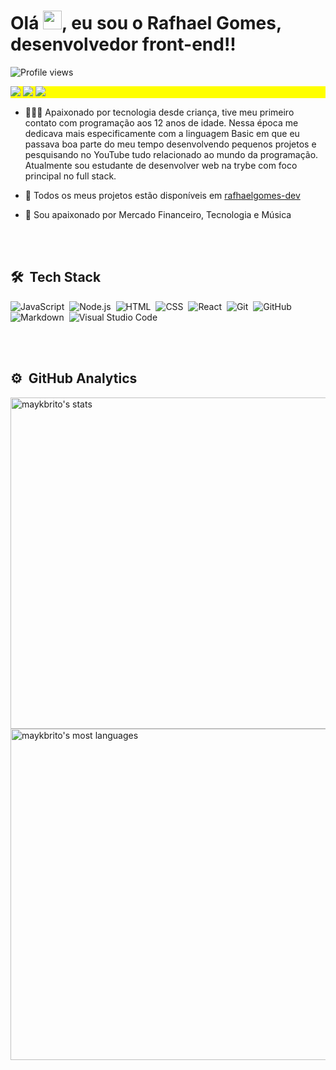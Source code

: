 <h1 align="left">Olá <img src="https://raw.githubusercontent.com/kaueMarques/kaueMarques/master/hi.gif" width="30px">, eu sou o Rafhael Gomes, desenvolvedor front-end!!</h1>
<p align="left"> <img src="https://komarev.com/ghpvc/?username=rafhaelgomes-dev&color=yellow" alt="Profile views" /> </p>
<p align="left" style="background:yellow">
<a href="https://www.linkedin.com/in/rafhael-gomes/"><img src="https://img.shields.io/badge/-Rafhael%20Gomes-0077B5?style=flat-square&logo=Linkedin&logoColor=white"/></a>
<a href="https://instagram.com/rafhaelrg"><img src="https://img.shields.io/badge/-@rafhaelrg-E4405F?style=flat-square&logo=Instagram&logoColor=white"/></a>
  <a href="mailto:rafhaelgomes.dev@gmail.com"><img src="https://img.shields.io/badge/-rafhaelgomes.dev@gmail.com-D14836?style=flat-square&logo=Gmail&logoColor=white"/></a>
</p>

- 👨🏻‍💻 Apaixonado por tecnologia desde criança, tive meu primeiro contato com programação aos 12 anos de idade. Nessa época me dedicava mais especificamente com a linguagem Basic em que eu passava boa parte do meu tempo desenvolvendo pequenos projetos e pesquisando no YouTube tudo relacionado ao mundo da programação. Atualmente sou estudante de desenvolver web na trybe com foco principal no full stack.

- 🚀 Todos os meus projetos estão disponíveis em [rafhaelgomes-dev](https://rafhaelgomes-dev)

- 💚 Sou apaixonado por Mercado Financeiro, Tecnologia e Música


<br><br>

## 🛠 &nbsp;Tech Stack

![JavaScript](https://img.shields.io/badge/-JavaScript-05122A?style=flat&logo=javascript)&nbsp;
![Node.js](https://img.shields.io/badge/-Node.js-05122A?style=flat&logo=node.js)&nbsp;
![HTML](https://img.shields.io/badge/-HTML-05122A?style=flat&logo=HTML5)&nbsp;
![CSS](https://img.shields.io/badge/-CSS-05122A?style=flat&logo=CSS3&logoColor=1572B6)&nbsp;
![React](https://img.shields.io/badge/-React-05122A?style=flat&logo=react)&nbsp;
![Git](https://img.shields.io/badge/-Git-05122A?style=flat&logo=git)&nbsp;
![GitHub](https://img.shields.io/badge/-GitHub-05122A?style=flat&logo=github)&nbsp;
![Markdown](https://img.shields.io/badge/-Markdown-05122A?style=flat&logo=markdown)&nbsp;
![Visual Studio Code](https://img.shields.io/badge/-Visual%20Studio%20Code-05122A?style=flat&logo=visual-studio-code&logoColor=007ACC)&nbsp;

<br><br>

## ⚙️ &nbsp;GitHub Analytics

<p align="left">
<img width="530em" src="https://github-readme-stats.vercel.app/api?username=rafhaelgomes-dev&show_icons=true&theme=vision-friendly-dark" alt="maykbrito's stats"/>
<img width="530em" src="https://github-readme-stats.vercel.app/api/top-langs/?username=rafhaelgomes-dev&layout=compact&theme=vision-friendly-dark" alt="maykbrito's most languages"/>
</p>

<br><br>

